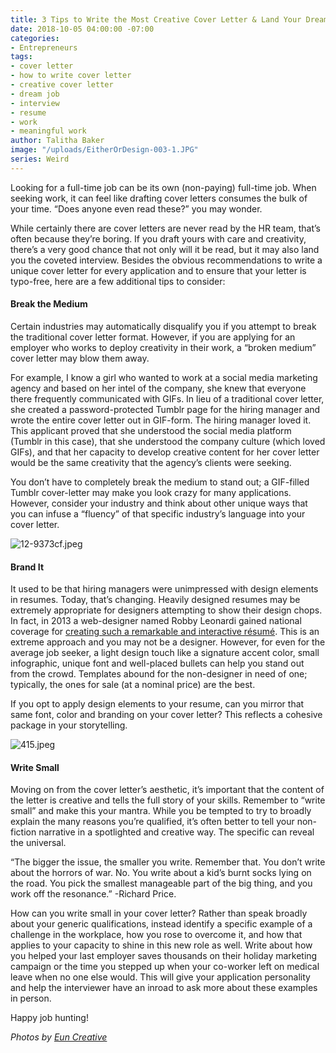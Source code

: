 ```yaml
---
title: 3 Tips to Write the Most Creative Cover Letter & Land Your Dream Job
date: 2018-10-05 04:00:00 -07:00
categories:
- Entrepreneurs
tags:
- cover letter
- how to write cover letter
- creative cover letter
- dream job
- interview
- resume
- work
- meaningful work
author: Talitha Baker
image: "/uploads/EitherOrDesign-003-1.JPG"
series: Weird
---
```


Looking for a full-time job can be its own (non-paying) full-time job. When seeking work, it can feel like drafting cover letters consumes the bulk of your time. “Does anyone even read these?” you may wonder.
 
While certainly there are cover letters are never read by the HR team, that’s often because they’re boring. If you draft yours with care and creativity, there’s a very good chance that not only will it be read, but it may also land you the coveted interview. Besides the obvious recommendations to write a unique cover letter for every application and to ensure that your letter is typo-free, here are a few additional tips to consider:
 
#### Break the Medium

Certain industries may automatically disqualify you if you attempt to break the traditional cover letter format. However, if you are applying for an employer who works to deploy creativity in their work, a “broken medium” cover letter may blow them away.
 
For example, I know a girl who wanted to work at a social media marketing agency and based on her intel of the company, she knew that everyone there frequently communicated with GIFs. In lieu of a traditional cover letter, she created a password-protected Tumblr page for the hiring manager and wrote the entire cover letter out in GIF-form. The hiring manager loved it. This applicant proved that she understood the social media platform (Tumblr in this case), that she understood the company culture (which loved GIFs), and that her capacity to develop creative content for her cover letter would be the same creativity that the agency’s clients were seeking.
 
You don’t have to completely break the medium to stand out; a GIF-filled Tumblr cover-letter may make you look crazy for many applications. However, consider your industry and think about other unique ways that you can infuse a “fluency” of that specific industry’s language into your cover letter.

![12-9373cf.jpeg](/uploads/12-9373cf.jpeg)
 
#### Brand It 

It used to be that hiring managers were unimpressed with design elements in resumes. Today, that’s changing. Heavily designed resumes may be extremely appropriate for designers attempting to show their design chops. In fact, in 2013 a web-designer named Robby Leonardi gained national coverage for [creating such a remarkable and interactive résumé](http://www.rleonardi.com/interactive-resume/). This is an extreme approach and you may not be a designer. However, for even for the average job seeker, a light design touch like a signature accent color, small infographic, unique font and well-placed bullets can help you stand out from the crowd. Templates abound for the non-designer in need of one; typically, the ones for sale (at a nominal price) are the best.
 
If you opt to apply design elements to your resume, can you mirror that same font, color and branding on your cover letter? This reflects a cohesive package in your storytelling.

![415.jpeg](/uploads/415.jpeg)
 
#### Write Small

Moving on from the cover letter’s aesthetic, it’s important that the content of the letter is creative and tells the full story of your skills. Remember to “write small” and make this your mantra. While you be tempted to try to broadly explain the many reasons you’re qualified, it’s often better to tell your non-fiction narrative in a spotlighted and creative way. The specific can reveal the universal.
 
“The bigger the issue, the smaller you write. Remember that. You don’t write about the horrors of war. No. You write about a kid’s burnt socks lying on the road. You pick the smallest manageable part of the big thing, and you work off the resonance.” -Richard Price.
 
How can you write small in your cover letter? Rather than speak broadly about your generic qualifications, instead identify a specific example of a challenge in the workplace, how you rose to overcome it, and how that applies to your capacity to shine in this new role as well. Write about how you helped your last employer saves thousands on their holiday marketing campaign or the time you stepped up when your co-worker left on medical leave when no one else would. This will give your application personality and help the interviewer have an inroad to ask more about these examples in person.

Happy job hunting!

_Photos by [Eun Creative](http://www.euncreative.com/)_